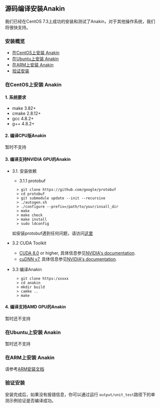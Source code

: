 ## 源码编译安装Anakin ##

我们已经在CentOS 7.3上成功的安装和测试了Anakin，对于其他操作系统，我们将很快支持。

### 安装概览 ###

* [在CentOS上安装 Anakin]()
* [在Ubuntu上安装 Anakin]()
* [在ARM上安装 Anakin](./anakin_run_on_arm.html)
* [验证安装]()


### 在CentOS上安装 Anakin ###
#### 1. 系统要求 ####

*  make 3.82+
*  cmake 2.8.12+
*  gcc 4.8.2+
*  g++ 4.8.2+

#### 2. 编译CPU版Anakin ####

暂时不支持

#### 3. 编译支持NVIDIA GPU的Anakin ####

- 3.1. 安装依赖

  - 3.1.1 protobuf

  ```
    > git clone https://github.com/google/protobuf
    > cd protobuf
    > git submodule update --init --recursive
    > ./autogen.sh
    > ./configure --prefix=/path/to/your/insall_dir
    > make
    > make check
    > make install
    > sudo ldconfig
  ```

  如安装protobuf遇到任何问题，请访问[这里](https://github.com/google/protobuf/blob/master/src/README.md)

- 3.2 CUDA Toolkit

  - [CUDA 8.0](https://developer.nvidia.com/cuda-zone) or higher, 具体信息参见[NVIDIA's documentation](https://docs.nvidia.com/cuda/cuda-installation-guide-linux/).
  - [cuDNN v7](https://developer.nvidia.com/cudnn), 具体信息参见[NVIDIA's documentation](https://docs.nvidia.com/cuda/cuda-installation-guide-linux/).

- 3.3  编译Anakin

  ```
    > git clone https:/xxxxx
    > cd anakin
    > mkdir build
    > camke ..
    > make
  ```

#### 4. 编译支持AMD GPU的Anakin ####

暂时还不支持


### 在Ubuntu上安装 Anakin ###

暂时还不支持


### 在ARM上安装 Anakin ###

请参考[ARM安装文档](./anakin_run_on_arm.html)

### 验证安装 ###

安装完成后，如果没有报错信息，你可以通过运行 `output/unit_test`路径下的单测示例验证是否编译成功。
